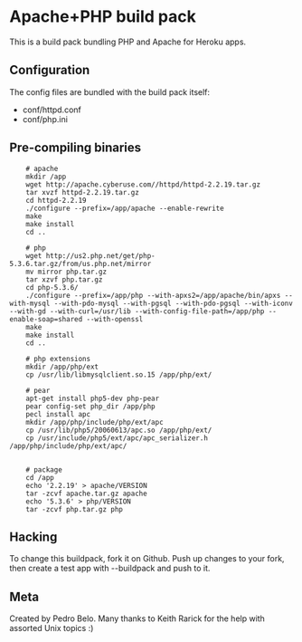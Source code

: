 Apache+PHP build pack
========================

This is a build pack bundling PHP and Apache for Heroku apps.

Configuration
-------------

The config files are bundled with the build pack itself:

* conf/httpd.conf
* conf/php.ini


Pre-compiling binaries
----------------------

		# apache
		mkdir /app
		wget http://apache.cyberuse.com//httpd/httpd-2.2.19.tar.gz
		tar xvzf httpd-2.2.19.tar.gz
		cd httpd-2.2.19
		./configure --prefix=/app/apache --enable-rewrite
		make
		make install
		cd ..

		# php
		wget http://us2.php.net/get/php-5.3.6.tar.gz/from/us.php.net/mirror
		mv mirror php.tar.gz
		tar xzvf php.tar.gz
		cd php-5.3.6/
		./configure --prefix=/app/php --with-apxs2=/app/apache/bin/apxs --with-mysql --with-pdo-mysql --with-pgsql --with-pdo-pgsql --with-iconv --with-gd --with-curl=/usr/lib --with-config-file-path=/app/php --enable-soap=shared --with-openssl
		make
		make install
		cd ..

		# php extensions
		mkdir /app/php/ext
		cp /usr/lib/libmysqlclient.so.15 /app/php/ext/

		# pear
		apt-get install php5-dev php-pear
		pear config-set php_dir /app/php
		pecl install apc
		mkdir /app/php/include/php/ext/apc
		cp /usr/lib/php5/20060613/apc.so /app/php/ext/
		cp /usr/include/php5/ext/apc/apc_serializer.h /app/php/include/php/ext/apc/


		# package
		cd /app
		echo '2.2.19' > apache/VERSION
		tar -zcvf apache.tar.gz apache
		echo '5.3.6' > php/VERSION
		tar -zcvf php.tar.gz php


Hacking
-------

To change this buildpack, fork it on Github. Push up changes to your fork, then create a test app with --buildpack <your-github-url> and push to it.


Meta
----

Created by Pedro Belo.
Many thanks to Keith Rarick for the help with assorted Unix topics :)